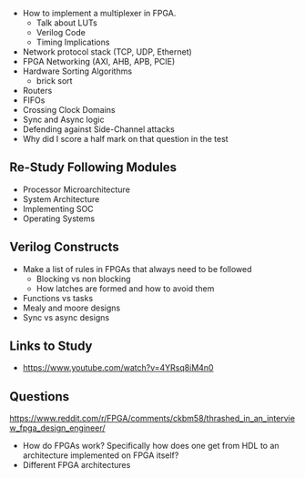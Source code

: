 * How to implement a multiplexer in FPGA. 
	* Talk about LUTs
	* Verilog Code
	* Timing Implications
* Network protocol stack (TCP, UDP, Ethernet)
* FPGA Networking (AXI, AHB, APB, PCIE)
* Hardware Sorting Algorithms
	* brick sort
* Routers
* FIFOs
* Crossing Clock Domains
* Sync and Async logic
* Defending against Side-Channel attacks
* Why did I score a half mark on that question in the test

## Re-Study Following Modules
* Processor Microarchitecture
* System Architecture
* Implementing SOC
* Operating Systems

## Verilog Constructs
* Make a list of rules in FPGAs that always need to be followed
	* Blocking vs non blocking 
	* How latches are formed and how to avoid them
* Functions vs tasks
* Mealy and moore designs
* Sync vs async designs
## Links to Study
* https://www.youtube.com/watch?v=4YRsq8iM4n0
## Questions
https://www.reddit.com/r/FPGA/comments/ckbm58/thrashed_in_an_interview_fpga_design_engineer/
* How do FPGAs work? Specifically how does one get from HDL to an architecture implemented on FPGA itself?
* Different FPGA architectures